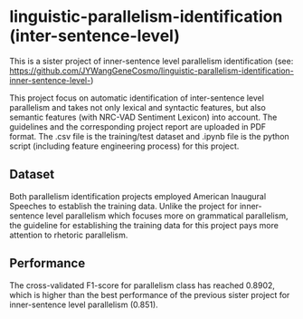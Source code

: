 # linguistic-parallelism-identification (inter-sentence-level)
This is a sister project of inner-sentence level parallelism identification (see: https://github.com/JYWangGeneCosmo/linguistic-parallelism-identification-inner-sentence-level-)

This project focus on automatic identification of inter-sentence level parallelism and takes not only lexical and syntactic features, but also semantic features (with NRC-VAD Sentiment Lexicon) into account. The guidelines and the corresponding project report are uploaded in PDF format. The .csv file is the training/test dataset and .ipynb file is the python script (including feature engineering process) for this project.

## Dataset
Both parallelism identification projects employed American Inaugural Speeches to establish the training data.
Unlike the project for inner-sentence level parallelism which focuses more on grammatical parallelism, the guideline for establishing the training data for this project pays more attention to rhetoric parallelism.

## Performance
The cross-validated F1-score for parallelism class has reached 0.8902, which is higher than the best performance of the previous sister project for inner-sentence level parallelism (0.851).
